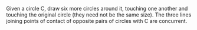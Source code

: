 Given a circle C, draw six more circles around it, touching one another
and touching the original circle (they need not be the same size). The
three lines joining points of contact of opposite pairs of circles with
C are concurrent.
